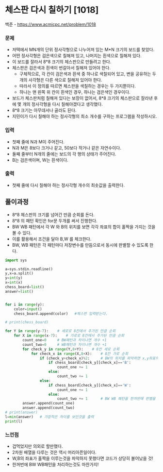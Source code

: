 # 체스판 다시 칠하기 [1018]

백준 - https://www.acmicpc.net/problem/1018



### 문제

-  저택에서 MN개의 단위 정사각형으로 나누어져 있는 M*N 크기의 보드를 찾았다. 
-  어떤 정사각형은 검은색으로 칠해져 있고, 나머지는 흰색으로 칠해져 있다. 
-  이 보드를 잘라서 8*8 크기의 체스판으로 만들려고 한다.
-  체스판은 검은색과 흰색이 번갈아서 칠해져 있어야 한다. 
   -  구체적으로, 각 칸이 검은색과 흰색 중 하나로 색칠되어 있고, 변을 공유하는 두 개의 사각형은 다른 색으로 칠해져 있어야 한다. 
   -  따라서 이 정의를 따르면 체스판을 색칠하는 경우는 두 가지뿐이다.
   -   하나는 맨 왼쪽 위 칸이 흰색인 경우, 하나는 검은색인 경우이다.
-  보드가 체스판처럼 칠해져 있다는 보장이 없어서, 8*8 크기의 체스판으로 잘라낸 후에 몇 개의 정사각형을 다시 칠해야겠다고 생각했다.
-  8*8 크기는 아무데서나 골라도 된다. 
-  지민이가 다시 칠해야 하는 정사각형의 최소 개수를 구하는 프로그램을 작성하시오.

### 입력

- 첫째 줄에 N과 M이 주어진다.
-  N과 M은 8보다 크거나 같고, 50보다 작거나 같은 자연수이다. 
- 둘째 줄부터 N개의 줄에는 보드의 각 행의 상태가 주어진다. 
- B는 검은색이며, W는 흰색이다.



### 출력

- 첫째 줄에 다시 칠해야 하는 정사각형 개수의 최솟값을 출력한다.

  

## 풀이과정



- 8*8 체스판의 크기를 넘어간 만큼 순회를 돈다.
- 8*8 의 패턴 확인은 for문 두개를 써서 진행한다.
- BW WB 패턴에서 각 W 와 B의 위치를 보면 각각 좌표의 합이 홀짝을 가지는 것을 볼 수 있다.
- 이를 활용해서  조건을 달아 B,W 를 체크한다.
- BW, WB 패턴은 각 패턴마다 저장변수를 만듬으로서 동시에 판별할 수 있도록 한다.



```python
import sys

a=sys.stdin.readline()
y,x=a.split()
y=int(y)
x=int(x)
chess_board=list()
answer=list()


for i in range(y):
    color=input()
    chess_board.append(color)   #체스판 입력받는다.

# print(chess_board)

for Y in range(y-7):    # 세로로 8칸에서 추가된 만큼 순회
    for X in range(x-7):    # 가로로 8칸에서 추가된 만큼 순회
        count_one=0     # BW패턴과 차이나면 개수 +1
        count_two=0     # WB패턴과 차이나면 개수 +1
        for check_y in range(Y,8+Y):    # 8칸 세로 순회 
            for check_x in range(X,8+X):    # 8칸 가로 순회
                if (check_y+check_x)%2:		# BW의 위치를 파악하면 x,y좌표의 합이 홀짝으로 패턴을 가진다.
                    if chess_board[check_y][check_x]=='B':
                        count_one += 1
                    else:
                        count_two += 1  
                else:
                    if chess_board[check_y][check_x]=='W':
                        count_one += 1
                    else:
                        count_two += 1      # BW WB 패턴을 한꺼번에 판별을 진행한다.
        answer.append(count_one)
        answer.append(count_two)
# print(answer)
l=min(answer)   # 가장적은 차이를 보인것을 출력
print(l)
```



### 느낀점

- 겁먹었지만 의외로 할만했다.
- 2차원 배열을 다루는 것은 역시 머리아픈일이다.
- W,B의 좌표가 홀짝을 이루는것을 파악하지 못했다면 코드가 상당히 불어났을 것!
- 한꺼번에 BW WB패턴을 처리하는것도 마찬가지!